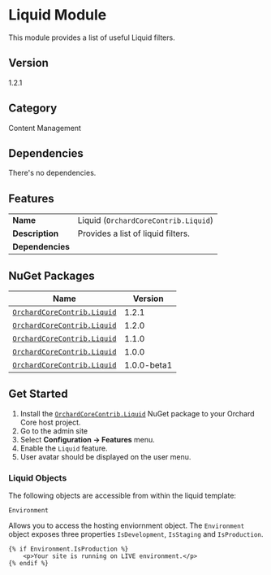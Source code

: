 # Liquid Module

This module provides a list of useful Liquid filters.

## Version

1.2.1

## Category

Content Management

## Dependencies

There's no dependencies.

## Features

|                  |                                      |
|------------------|--------------------------------------|
| **Name**         | Liquid (`OrchardCoreContrib.Liquid`) |
| **Description**  | Provides a list of liquid filters.   |
| **Dependencies** |                                      |

## NuGet Packages

| Name                                                                                                | Version      |
|-----------------------------------------------------------------------------------------------------|--------------|
| [`OrchardCoreContrib.Liquid`](https://www.nuget.org/packages/OrchardCoreContrib.Liquid/1.2.1)       | 1.2.1        |
| [`OrchardCoreContrib.Liquid`](https://www.nuget.org/packages/OrchardCoreContrib.Liquid/1.2.0)       | 1.2.0        |
| [`OrchardCoreContrib.Liquid`](https://www.nuget.org/packages/OrchardCoreContrib.Liquid/1.1.0)       | 1.1.0        |
| [`OrchardCoreContrib.Liquid`](https://www.nuget.org/packages/OrchardCoreContrib.Liquid/1.0.0)       | 1.0.0        |
| [`OrchardCoreContrib.Liquid`](https://www.nuget.org/packages/OrchardCoreContrib.Liquid/1.0.0-beta1) | 1.0.0-beta1  |

## Get Started

1. Install the [`OrchardCoreContrib.Liquid`](https://www.nuget.org/packages/OrchardCoreContrib.Liquid/) NuGet package to your Orchard Core host project.
2. Go to the admin site
3. Select **Configuration -> Features** menu.
4. Enable the `Liquid` feature.
5. User avatar should be displayed on the user menu.

### Liquid Objects

The following objects are accessible from within the liquid template:

`Environment`

Allows you to access the hosting enviornment object. The `Environment` object exposes three properties `IsDevelopment`, `IsStaging` and `IsProduction`.

```
{% if Environment.IsProduction %}
    <p>Your site is running on LIVE environment.</p>
{% endif %}
```
